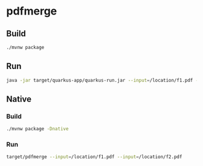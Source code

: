 # pdfmerge

## Build

```bash
./mvnw package
```

## Run 

```bash
java -jar target/quarkus-app/quarkus-run.jar --input=/location/f1.pdf --input=/location/f2.pdf
```

## Native

### Build

```bash
./mvnw package -Dnative
```

### Run

```bash
target/pdfmerge --input=/location/f1.pdf --input=/location/f2.pdf
```

